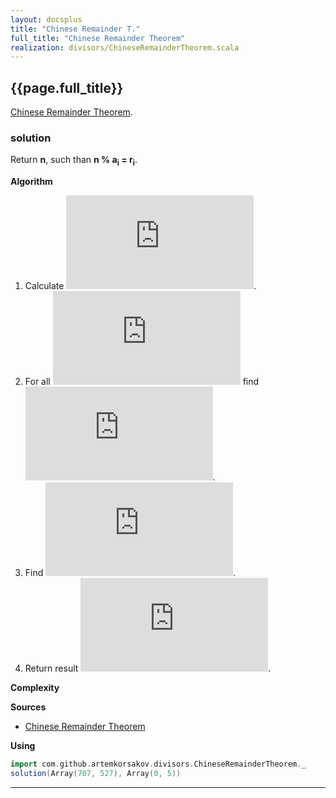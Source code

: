 ```yaml
---
layout: docsplus
title: "Chinese Remainder T."
full_title: "Chinese Remainder Theorem"
realization: divisors/ChineseRemainderTheorem.scala
---
```


## {{page.full_title}}

[Chinese Remainder Theorem](https://en.wikipedia.org/wiki/Chinese_remainder_theorem).

### solution
Return **n**, such than **n % a<sub>i</sub> = r<sub>i</sub>**.

**Algorithm**
1. Calculate ![formula](http://latex.codecogs.com/svg.latex?M=%7B%5Cdisplaystyle%20%5Cprod%20_%7B%7Bi=1%7D%7D%5E%7Bn%7Da_%7Bi%7D%7D).
2. For all ![f](http://latex.codecogs.com/svg.latex?i%5Cin%20%5C%7B1,2,%5Cdots%20,n%5C%7D) 
find ![f](http://latex.codecogs.com/svg.latex?M_%7Bi%7D=%7B%5Cfrac%20%20M%7Ba_%7Bi%7D%7D%7D).
3. Find ![f](http://latex.codecogs.com/svg.latex?M_%7Bi%7D%5E%7B%7B-1%7D%7D=%7B%5Cfrac%20%201%7BM_%7Bi%7D%7D%7D%7B%5Cbmod%20%20%7Ba_%7Bi%7D%7D%7D).
4. Return result ![f](http://latex.codecogs.com/svg.latex?x=%5Csum%20_%7B%7Bi=1%7D%7D%5E%7Bn%7Dr_%7Bi%7DM_%7Bi%7DM_%7Bi%7D%5E%7B%7B-1%7D%7D%5Cmod%20M).
     
**Complexity**
     
**Sources** 
- [Chinese Remainder Theorem](https://en.wikipedia.org/wiki/Chinese_remainder_theorem)

**Using**
```scala mdoc
import com.github.artemkorsakov.divisors.ChineseRemainderTheorem._
solution(Array(707, 527), Array(0, 5))
```

---

